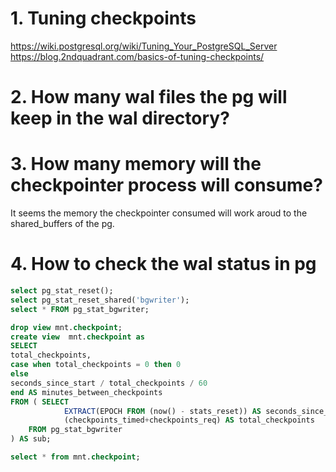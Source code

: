 # 1. Tuning checkpoints

https://wiki.postgresql.org/wiki/Tuning_Your_PostgreSQL_Server
https://blog.2ndquadrant.com/basics-of-tuning-checkpoints/

# 2. How many wal files the pg will keep in the wal directory?
# 3. How many memory will the checkpointer process will consume? 
It seems the memory the checkpointer consumed will work aroud to the shared_buffers of the pg.

# 4. How to check the wal status in pg 
```sql
select pg_stat_reset();
select pg_stat_reset_shared('bgwriter');
select * FROM pg_stat_bgwriter;

drop view mnt.checkpoint;
create view  mnt.checkpoint as 
SELECT
total_checkpoints,
case when total_checkpoints = 0 then 0 
else
seconds_since_start / total_checkpoints / 60 
end AS minutes_between_checkpoints
FROM ( SELECT
            EXTRACT(EPOCH FROM (now() - stats_reset)) AS seconds_since_start,
            (checkpoints_timed+checkpoints_req) AS total_checkpoints
    FROM pg_stat_bgwriter
) AS sub;

select * from mnt.checkpoint;
```

